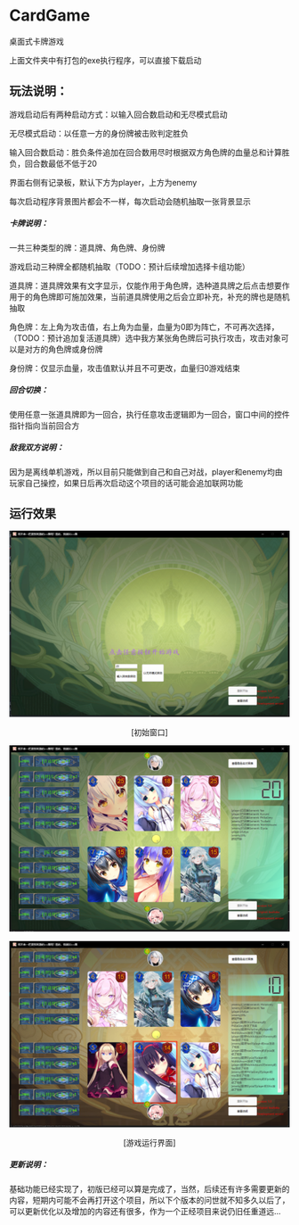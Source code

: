 # CardGame
 桌面式卡牌游戏

上面文件夹中有打包的exe执行程序，可以直接下载启动

## 玩法说明：

游戏启动后有两种启动方式：以输入回合数启动和无尽模式启动

无尽模式启动：以任意一方的身份牌被击败判定胜负

输入回合数启动：胜负条件追加在回合数用尽时根据双方角色牌的血量总和计算胜负，回合数最低不低于20

界面右侧有记录板，默认下方为player，上方为enemy

每次启动程序背景图片都会不一样，每次启动会随机抽取一张背景显示

##### 卡牌说明：

一共三种类型的牌：道具牌、角色牌、身份牌

游戏启动三种牌全都随机抽取（TODO：预计后续增加选择卡组功能）

道具牌：道具牌效果有文字显示，仅能作用于角色牌，选种道具牌之后点击想要作用于的角色牌即可施加效果，当前道具牌使用之后会立即补充，补充的牌也是随机抽取

角色牌：左上角为攻击值，右上角为血量，血量为0即为阵亡，不可再次选择，（TODO：预计追加复活道具牌）选中我方某张角色牌后可执行攻击，攻击对象可以是对方的角色牌或身份牌

身份牌：仅显示血量，攻击值默认并且不可更改，血量归0游戏结束

##### 回合切换：

使用任意一张道具牌即为一回合，执行任意攻击逻辑即为一回合，窗口中间的控件指针指向当前回合方

##### 敌我双方说明：

因为是离线单机游戏，所以目前只能做到自己和自己对战，player和enemy均由玩家自己操控，如果日后再次启动这个项目的话可能会追加联网功能

## 运行效果

![image-20240403221747006](README.assets/image-20240403221747006.png)

<center>[初始窗口]</center>

![image-20240403221803223](README.assets/image-20240403221803223.png)

![image-20240403221833442](README.assets/image-20240403221833442.png)

<center>[游戏运行界面]</center>

##### 更新说明：

基础功能已经实现了，初版已经可以算是完成了，当然，后续还有许多需要更新的内容，短期内可能不会再打开这个项目，所以下个版本的问世就不知多久以后了，可以更新优化以及增加的内容还有很多，作为一个正经项目来说仍旧任重道远...
